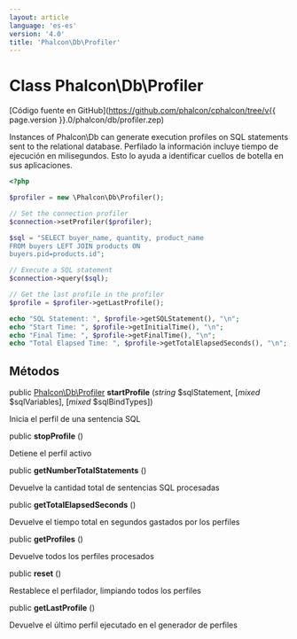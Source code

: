 ```yaml
---
layout: article
language: 'es-es'
version: '4.0'
title: 'Phalcon\Db\Profiler'
---
```

# Class **Phalcon\Db\Profiler**

[Código fuente en GitHub](https://github.com/phalcon/cphalcon/tree/v{{ page.version }}.0/phalcon/db/profiler.zep)

Instances of Phalcon\Db can generate execution profiles on SQL statements sent to the relational database. Perfilado la información incluye tiempo de ejecución en milisegundos. Esto lo ayuda a identificar cuellos de botella en sus aplicaciones.

```php
<?php

$profiler = new \Phalcon\Db\Profiler();

// Set the connection profiler
$connection->setProfiler($profiler);

$sql = "SELECT buyer_name, quantity, product_name
FROM buyers LEFT JOIN products ON
buyers.pid=products.id";

// Execute a SQL statement
$connection->query($sql);

// Get the last profile in the profiler
$profile = $profiler->getLastProfile();

echo "SQL Statement: ", $profile->getSQLStatement(), "\n";
echo "Start Time: ", $profile->getInitialTime(), "\n";
echo "Final Time: ", $profile->getFinalTime(), "\n";
echo "Total Elapsed Time: ", $profile->getTotalElapsedSeconds(), "\n";

```

## Métodos

public [Phalcon\Db\Profiler](Phalcon_Db_Profiler) **startProfile** (*string* $sqlStatement, [*mixed* $sqlVariables], [*mixed* $sqlBindTypes])

Inicia el perfil de una sentencia SQL

public **stopProfile** ()

Detiene el perfil activo

public **getNumberTotalStatements** ()

Devuelve la cantidad total de sentencias SQL procesadas

public **getTotalElapsedSeconds** ()

Devuelve el tiempo total en segundos gastados por los perfiles

public **getProfiles** ()

Devuelve todos los perfiles procesados

public **reset** ()

Restablece el perfilador, limpiando todos los perfiles

public **getLastProfile** ()

Devuelve el último perfil ejecutado en el generador de perfiles